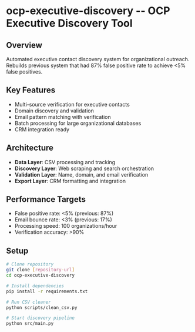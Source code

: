 # ocp-executive-discovery -- OCP Executive Discovery Tool

## Overview
Automated executive contact discovery system for organizational outreach. Rebuilds previous system that had 87% false positive rate to achieve <5% false positives.

## Key Features
- Multi-source verification for executive contacts
- Domain discovery and validation
- Email pattern matching with verification
- Batch processing for large organizational databases
- CRM integration ready

## Architecture
- **Data Layer**: CSV processing and tracking
- **Discovery Layer**: Web scraping and search orchestration  
- **Validation Layer**: Name, domain, and email verification
- **Export Layer**: CRM formatting and integration

## Performance Targets
- False positive rate: <5% (previous: 87%)
- Email bounce rate: <3% (previous: 17%)
- Processing speed: 100 organizations/hour
- Verification accuracy: >90%

## Setup
```bash
# Clone repository
git clone [repository-url]
cd ocp-executive-discovery

# Install dependencies
pip install -r requirements.txt

# Run CSV cleaner
python scripts/clean_csv.py

# Start discovery pipeline
python src/main.py
